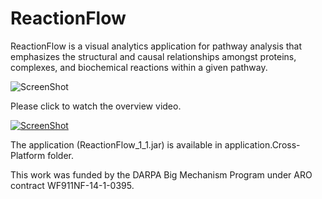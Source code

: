 ReactionFlow
=============
ReactionFlow is a visual analytics application for pathway analysis that emphasizes the structural and causal relationships amongst proteins, complexes, and biochemical reactions within a given pathway.

![ScreenShot](http://www.cs.uic.edu/~tdang/ReactionFlow/TeaserImage.png)

Please click to watch the overview video.

[![ScreenShot](http://www.cs.uic.edu/~tdang/ReactionFlow/TeaserVideo.png)](http://www.cs.uic.edu/~tdang/ReactionFlow/video.mp4)

The application (ReactionFlow_1_1.jar) is available in application.Cross-Platform folder.

This work was funded by the DARPA Big Mechanism Program under ARO contract WF911NF-14-1-0395.
